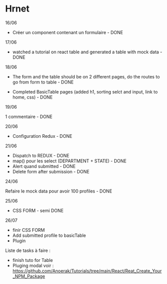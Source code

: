 # Hrnet

16/06

- Créer un component contenant un formulaire - DONE

17/06

- watched a tutorial on react table and generated a table with mock data - DONE

18/06

- The form and the table should be on 2 different pages, do the routes to go from form to table - DONE

* Completed BasicTable pages (added h1, sorting selct and input, link to home, css) - DONE

19/06

1 commentaire - DONE

20/06

- Configuration Redux - DONE

21/06

- Dispatch to REDUX - DONE
- map() pour les select (DEPARTMENT + STATE) - DONE
- Alert quand submitted - DONE
- Delete form after submission - DONE

24/06

Refaire le mock data pour avoir 100 profiles - DONE

25/06

- CSS FORM - semi DONE

26/07

- finir CSS FORM
- Add submitted profile to basicTable
- Plugin

Liste de tasks à faire :

- finish tuto for Table
- Pluging modal voir :
  https://github.com/Anoerak/Tutorials/tree/main/React/Reat_Create_Your_NPM_Package
